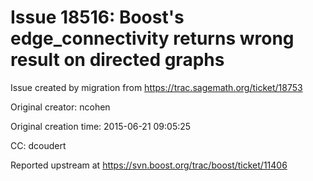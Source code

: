 # Issue 18516: Boost's edge_connectivity returns wrong result on directed graphs

Issue created by migration from https://trac.sagemath.org/ticket/18753

Original creator: ncohen

Original creation time: 2015-06-21 09:05:25

CC:  dcoudert

Reported upstream at https://svn.boost.org/trac/boost/ticket/11406
